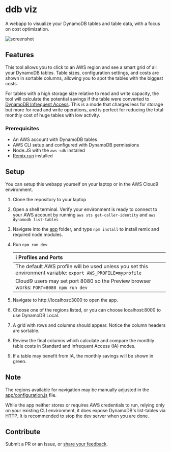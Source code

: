 # ddb viz

A webapp to visualize your DynamoDB tables and table data, 
with a focus on cost optimization.

![screenshot](https://dynamodb-images.s3.amazonaws.com/img/dv1.png)

## Features

This tool allows you to click to an AWS region and see a smart grid
of all your DynamoDB tables.  Table sizes, configuration settings, and costs
are shown in sortable columns, allowing you to spot the tables with the biggest costs.

For tables with a high storage size relative to read and write capacity, the tool will 
calculate the potential savings if the table were converted to 
[DynamoDB Infrequent Access](https://aws.amazon.com/dynamodb/standard-ia/).  This is a mode that charges less for storage but
more for read and write operations, and is perfect for reducing
 the total monthly cost of huge tables with low activity.


### Prerequisites
 * An AWS account with DynamoDB tables
 * AWS CLI setup and configured with DynamoDB permissions
 * Node.JS with the ```aws-sdk``` installed
 * [Remix.run](https://remix.run) installed
 
 
## Setup

You can setup this webapp yourself on your laptop or in the 
AWS Cloud9 environment.

1. Clone the repository to your laptop 
1. Open a shell terminal. Verify your environment is ready to connect to your AWS account by running
```aws sts get-caller-identity```  and ```aws dynamodb list-tables```
1. Navigate into the [app](./app/) 
folder, and type ```npm install``` to install remix and required node modules.
1. Run ```npm run dev```

    | :information_source: Profiles and Ports     |
    |:---------------------------|
    | The default AWS profile will be used unless you set this environment variable: ```export AWS_PROFILE=myprofile``` |
    | Cloud9 users may set port 8080 so the Preview browser works: ```PORT=8080 npm run dev```   |

1. Navigate to http://localhost:3000 to open the app.
1. Choose one of the regions listed, 
or you can choose localhost:8000 to use DynamoDB Local.
1. A grid with rows and columns should appear.  Notice the column headers are sortable.
1. Review the final columns which calculate and compare the 
monthly table costs in Standard and Infrequent Access (IA) modes.
1. If a table may benefit from IA, the monthly savings will be shown in green.


## Note
The regions available for navigation may be manually adjusted 
in the [app/configuration.js](./app/configuration.js) file.

While the app neither stores or requires AWS credentials to run, 
relying only on your existing CLI environment,
it does expose DynamoDB's list-tables via HTTP. 
It is recommended to stop the dev server when you are done.

## Contribute
Submit a PR or an Issue, or [share your feedback](https://twitter.com/robmccauley).
